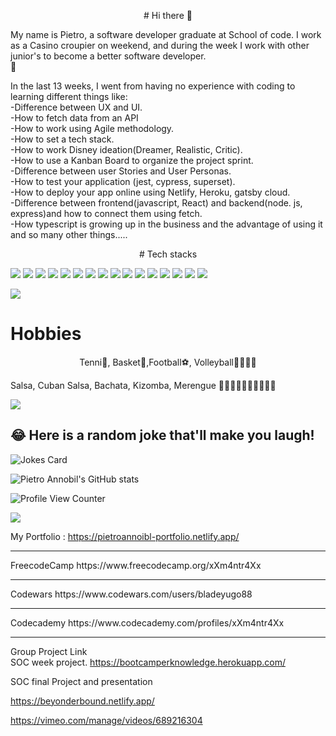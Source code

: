 



<p align="center">
   # Hi there 👋
 </p>
My name is Pietro, a software developer graduate at School of code. I work as a Casino croupier on weekend, and during the week I work with other junior's to become a better software developer.  <br>🔭

In the last 13 weeks, I went from having no experience with coding to learning different things like: <br> -Difference between UX and UI. <br>-How to fetch data from an API <br>-How to work using Agile methodology. <br>-How to set a tech stack. <br>-How to work Disney ideation(Dreamer, Realistic, Critic). <br>-How to use a Kanban Board to organize the project sprint. <br>-Difference between user Stories and User Personas. <br>-How to test your application (jest, cypress, superset). <br>-How to deploy your app online using Netlify, Heroku, gatsby cloud. <br>-Difference between frontend(javascript, React) and backend(node. js, express)and how to connect them using fetch. <br>-How typescript is growing up in the business and the advantage of using it and so many other things.....

<p align="center"> # Tech stacks </p>

![](https://img.shields.io/badge/HTML5-E34F26?style=for-the-badge&logo=html5&logoColor=white)
![](https://img.shields.io/badge/CSS3-1572B6?style=for-the-badge&logo=css3&logoColor=white)
![](https://img.shields.io/badge/JavaScript-323330?style=for-the-badge&logo=javascript&logoColor=F7DF1E)
![](https://img.shields.io/badge/Node.js-43853D?style=for-the-badge&logo=node.js&logoColor=white)
![](https://img.shields.io/badge/Markdown-000000?style=for-the-badge&logo=markdown&logoColor=white)
![](https://img.shields.io/badge/Express.js-404D59?style=for-the-badge)
![](https://img.shields.io/badge/Gatsby-663399?style=for-the-badge&logo=gatsby&logoColor=white)
![](https://img.shields.io/badge/React-20232A?style=for-the-badge&logo=react&logoColor=61DAFB)
![](https://img.shields.io/badge/Bootstrap-563D7C?style=for-the-badge&logo=bootstrap&logoColor=white)
![](https://img.shields.io/badge/React_Router-CA4245?style=for-the-badge&logo=react-router&logoColor=white)
![](https://img.shields.io/badge/PostgreSQL-316192?style=for-the-badge&logo=postgresql&logoColor=white)
![](https://img.shields.io/badge/Heroku-430098?style=for-the-badge&logo=heroku&logoColor=white)
![](https://img.shields.io/badge/Netlify-00C7B7?style=for-the-badge&logo=netlify&logoColor=white)
![](https://img.shields.io/badge/MongoDB-4EA94B?style=for-the-badge&logo=mongodb&logoColor=white)
![](https://img.shields.io/badge/Figma-F24E1E?style=for-the-badge&logo=figma&logoColor=white)
![](https://img.shields.io/badge/Cypress-17202C?style=for-the-badge&logo=cypress&logoColor=white)


![](https://img.shields.io/badge/Made%20with-Markdown-1f425f.svg)


 
 # Hobbies   

 
 <p align="center">
 Tenni🎾, Basket🏀,Football⚽️, Volleyball🏐🏐🏐🏐
</p> 
<!--   <p align="center">
 <img src="https://scontent-lcy1-1.xx.fbcdn.net/v/t1.6435-9/37061786_10217729892259440_748839831664066560_n.jpg?_nc_cat=106&ccb=1-5&_nc_sid=b9115d&_nc_ohc=9KjGhnle4VsAX_rNOyO&_nc_ht=scontent-lcy1-1.xx&oh=00_AT_HGz3mPnwizmkxGTxbPgBQlpzxr3TdyhLxYyXloslE_g&oe=6251734D" width="400" height="300">
 </p> -->
 
  Salsa, Cuban Salsa, Bachata, Kizomba, Merengue 🕺🏾🕺🏾🕺🏾🕺🏾🕺🏾 

<a href="https://github.com/xXm4ntr4Xx/xXm4ntr4Xx">
  <img align="center" src="https://github-readme-stats.vercel.app/api/top-langs/?username=xXm4ntr4Xx&hide=java,html,tex&title_color=ffffff&text_color=c9cacc&icon_color=2bbc8a&bg_color=1d1f21&langs_count=10&layout=compact" />
</a>

 
 ## 😂 Here is a random joke that'll make you laugh!
![Jokes Card](https://readme-jokes.vercel.app/api)


![Pietro Annobil's GitHub stats](https://github-readme-stats.vercel.app/api?username=xXm4ntr4Xx&theme=dark&show_icons=true)
 
 ![Profile View Counter](https://komarev.com/ghpvc/?username=xXm4ntr4Xx&style=for-the-badge)
 
 ![](https://www.codewars.com/users/bladeyugo88/badges/large)
 
My Portfolio : 
https://pietroannoibl-portfolio.netlify.app/


<hr/>
FreecodeCamp
https://www.freecodecamp.org/xXm4ntr4Xx
<hr/>
Codewars
https://www.codewars.com/users/bladeyugo88
<hr/>
Codecademy
https://www.codecademy.com/profiles/xXm4ntr4Xx
<hr/>


Group Project Link   
SOC week project. 
https://bootcamperknowledge.herokuapp.com/


SOC final Project and presentation

https://beyonderbound.netlify.app/ 

https://vimeo.com/manage/videos/689216304

